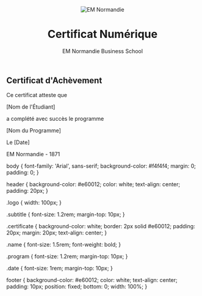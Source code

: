 <!DOCTYPE html>
<html lang="fr">
<head>
    <meta charset="UTF-8">
    <meta name="viewport" content="width=device-width, initial-scale=1.0">
    <title>Certificat Numérique</title>
    <link rel="stylesheet" href="styles.css">
</head>
<body>
    <header>
        <img src="logo-em-normandie.png" alt="EM Normandie" class="logo">
        <h1>Certificat Numérique</h1>
        <p class="subtitle">EM Normandie Business School</p>
    </header>
    <section class="certificate">
        <h2>Certificat d'Achèvement</h2>
        <p>Ce certificat atteste que</p>
        <p class="name">[Nom de l'Étudiant]</p>
        <p>a complété avec succès le programme</p>
        <p class="program">[Nom du Programme]</p>
        <p class="date">Le [Date]</p>
    </section>
    <footer>
        <p>EM Normandie - 1871</p>
    </footer>
</body>
</html> 
body {
    font-family: 'Arial', sans-serif;
    background-color: #f4f4f4;
    margin: 0;
    padding: 0;
}

header {
    background-color: #e60012;
    color: white;
    text-align: center;
    padding: 20px;
}

.logo {
    width: 100px;
}

.subtitle {
    font-size: 1.2rem;
    margin-top: 10px;
}

.certificate {
    background-color: white;
    border: 2px solid #e60012;
    padding: 20px;
    margin: 20px;
    text-align: center;
}

.name {
    font-size: 1.5rem;
    font-weight: bold;
}

.program {
    font-size: 1.2rem;
    margin-top: 10px;
}

.date {
    font-size: 1rem;
    margin-top: 10px;
}

footer {
    background-color: #e60012;
    color: white;
    text-align: center;
    padding: 10px;
    position: fixed;
    bottom: 0;
    width: 100%;
}
